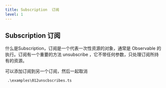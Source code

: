 ```yaml
---
title: Subscription  订阅
level: 1
---
```


## Subscription  订阅
什么是Subscription，订阅是一个代表一次性资源的对象，通常是 Observable 的执行。订阅有一个重要的方法 unsubscribe ，它不带任何参数，只处理订阅所持有的资源。

可以添加订阅到另一个订阅，然后一起取消

```shell
 .\examples\012unscbscribes.ts
```
